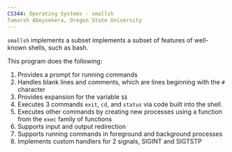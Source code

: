 ```yaml
---
CS344: Operating Systems - smallsh
Tamarsh Abeysekera, Oregon State University
---
```


`smallsh` implements a subset implements a subset of features of well-known shells, such as bash.

This program does the following:
1. Provides a prompt for running commands
2. Handles blank lines and comments, which are lines beginning with the `#` character
3. Provides expansion for the variable `$$`
4. Executes 3 commands `exit`, `cd`, and `status` via code built into the shell.
5. Executes other commands by creating new processes using a function from the `exec` family of functions
6. Supports input and output redirection
7. Supports running commands in foreground and background processes
8. Implements custom handlers for 2 signals, SIGINT and SIGTSTP
